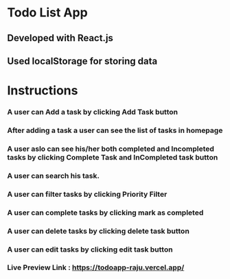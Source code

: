 # Todo List App
## Developed with React.js
## Used localStorage for storing data
# Instructions
### A user can Add a task by clicking Add Task button
### After adding a task a user can see the list of tasks in homepage
### A user aslo can see his/her both completed and Incompleted tasks by clicking Complete Task and InCompleted task button
### A user can search his task.
### A user can filter tasks by clicking Priority Filter
### A user can complete tasks by clicking mark as completed
### A user can delete tasks by clicking delete task button
### A user can edit tasks by clicking edit task button

### Live Preview Link : https://todoapp-raju.vercel.app/
